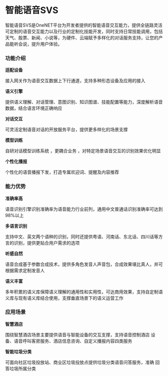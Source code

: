 # 智能语音SVS

智能语音SVS是OneNET平台为开发者提供的智能语音交互能力，提供全链路灵活可定制的语音交互能力以及行业的定制化技能开发，同时支持日常技能调用，包括天气、股票、新闻、小说等，为硬件、云端赋予多样化的对话服务支持，让您的产品能听会说，提升用户体验。

### 功能介绍

**适配设备**

接入网关作为语音交互数据上下行通道，支持多种形态设备及应用的接入

**语义引擎**

提供语义理解、对话管理、意图识别、知识图谱、技能配置等能力，深度解析语音数据，结合语言环境正确响应

**对话交互**

可灵活定制语音对话的开放服务平台，提供更多样化的场景支撑

**模型训练**

自研对话模型训练系统 ，更耦合业务 ，对特定场景语音交互的识别效果优化明显

**个性化播报**

个性化的语音播报下发，打造专属欢迎词、提醒及内容推荐




### 能力优势


**准确率高**

语音识别引擎识别准确率为语音能力行业前列，通用中文普通话识别准确率可达到98%以上

**多语言识别**

支持中文、英文两个语种的识别，同时还提供粤语、河南话、东北话、四川话等方言的识别，提供更贴合用户需求的选项

**听感自然**

语音合成基于参数合成技术，提供多角色发音人声音包，合成效果堪比真人，并可根据需求定制发音人

**语义丰富**

多年积累的语义库保障语义理解的通用性和实用性，可达商用效果，支持自定制语义库与现有语义库结合使用，支撑垂直场景下的语义运营工作


### 应用场景

**智慧酒店**

围绕智慧酒店场景主要提供语音与智能设备的交互支撑，支持语音控制酒店 设备、语音呼叫客房服务、酒店信息咨询、自定义播报内容四类服务

**智能垃圾分类**

可面向社区垃圾投放站、商业区垃圾投放点提供垃圾分类语音问答服务，准确 回答垃圾所属分类

